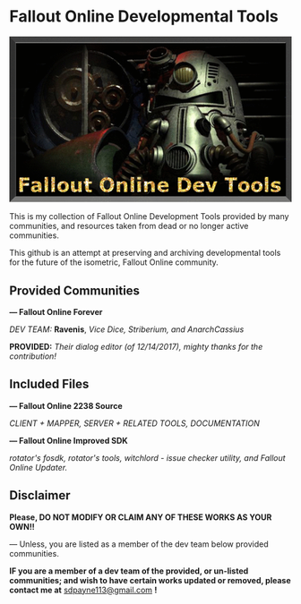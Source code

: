 # Fallout Online Developmental Tools

![header image](https://github.com/2cwldys/fodev-tools/blob/master/images/oie_bcDSnXA56atf.gif)

This is my collection of Fallout Online Development Tools provided by many communities, and resources taken from dead or no longer active communities.

This github is an attempt at preserving and archiving developmental tools for the future of the isometric, Fallout Online community.

## Provided Communities

**— Fallout Online Forever**

_DEV TEAM:_ **Ravenis**, _Vice Dice, Striberium, and AnarchCassius_

**PROVIDED:** _Their dialog editor (of 12/14/2017), mighty thanks for the contribution!_

## Included Files

**— Fallout Online 2238 Source**

_CLIENT + MAPPER, SERVER + RELATED TOOLS, DOCUMENTATION_

**— Fallout Online Improved SDK**

_rotator's fosdk, rotator's tools, witchlord - issue checker utility, and Fallout Online Updater._

## Disclaimer

**Please, DO NOT MODIFY OR CLAIM ANY OF THESE WORKS AS YOUR OWN!!**

— Unless, you are listed as a member of the dev team below provided communities.

**IF you are a member of a dev team of the provided, or un-listed communities; and wish to have certain works updated or removed, please contact me at** [sdpayne113@gmail.com](sdpayne113@gmail.com) **!**